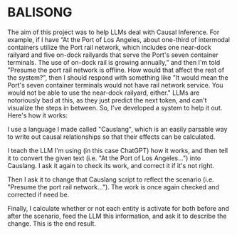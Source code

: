 # BALISONG
The aim of this project was to help LLMs deal with Causal Inference. For example, if I have “At the Port of Los Angeles, about one-third of intermodal containers utilize the Port rail network, which includes one near-dock railyard and five on-dock railyards that serve the Port's seven container terminals. The use of on-dock rail is growing annually,” and then I'm told "Presume the port rail network is offline. How would that affect the rest of the system?", then I should respond with something like "It would mean the Port's seven container terminals would not have rail network service. You would not be able to use the near-dock railyard, either." LLMs are notoriously bad at this, as they just predict the next token, and can't visualize the steps in between. So, I've developed a system to help it out. Here's how it works:  

I use a language I made called "Causlang", which is an easily parsable way to write out causal relationships so that their effects can be calculated.

I teach the LLM I'm using (in this case ChatGPT) how it works, and then tell it to convert the given text (i.e. "At the Port of Los Angeles...") into Causlang. I ask it again to check its work, and correct it if it's not right.

Then I ask it to change that Causlang script to reflect the scenario (i.e. "Presume the port rail network..."). The work is once again checked and corrected if need be.

Finally, I calculate whether or not each entity is activate for both before and after the scenario, feed the LLM this information, and ask it to describe the change. This is the end result.
